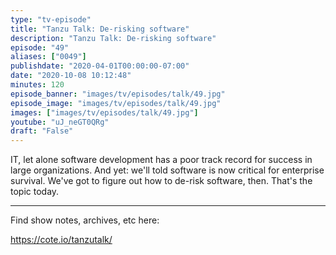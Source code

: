 ```yaml
---
type: "tv-episode"
title: "Tanzu Talk: De-risking software"
description: "Tanzu Talk: De-risking software"
episode: "49"
aliases: ["0049"]
publishdate: "2020-04-01T00:00:00-07:00"
date: "2020-10-08 10:12:48"
minutes: 120
episode_banner: "images/tv/episodes/talk/49.jpg"
episode_image: "images/tv/episodes/talk/49.jpg"
images: ["images/tv/episodes/talk/49.jpg"]
youtube: "uJ_neGT0QRg"
draft: "False"
---
```


IT, let alone software development has a poor track record for success in large organizations. And yet: we'll told software is now critical for enterprise survival. We've got to figure out how to de-risk software, then. That's the topic today.

----

Find show notes, archives, etc here:

https://cote.io/tanzutalk/